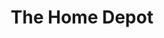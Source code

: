 ---
title: "The Home Depot"
url: /bridgewater/the-home-depot-route-202-south/
shop: doityourself
---
